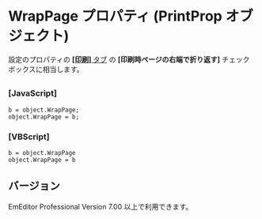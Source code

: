 # WrapPage プロパティ (PrintProp オブジェクト)

設定のプロパティの [**\[印刷\]** タブ](../../dlg/properties/print/index) の
**\[印刷時ページの右端で折り返す\]** チェック ボックスに相当します。

## 

### \[JavaScript\]

```
b = object.WrapPage;
object.WrapPage = b;
```

### \[VBScript\]

```
b = object.WrapPage
object.WrapPage = b
```

## バージョン

EmEditor Professional Version 7.00 以上で利用できます。
